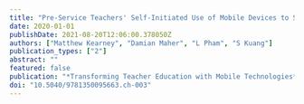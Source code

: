```yaml
---
title: "Pre-Service Teachers' Self-Initiated Use of Mobile Devices to Support Their Online Professional Learning Networking"
date: 2020-01-01
publishDate: 2021-08-20T12:06:00.378050Z
authors: ["Matthew Kearney", "Damian Maher", "L Pham", "S Kuang"]
publication_types: ["2"]
abstract: ""
featured: false
publication: "*Transforming Teacher Education with Mobile Technologies*"
doi: "10.5040/9781350095663.ch-003"
---
```


